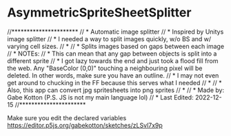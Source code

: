 # AsymmetricSpriteSheetSplitter
//**********************
// * Automatic image splitter
// * Inspired by Unitys image splitter
// * I needed a way to split images quickly, w/o BS and w/ varying cell sizes. 
// *
// * Splits images based on gaps between each image
// * NOTEs: 
// * This can mean that any gap between objects is split into a different sprite
// * I got lazy towards the end and just took a flood fill from the web. Any "BaseColor (0,0)" touching a neighbouring pixel will be deleted. In other words, make sure you have an outline.
// * I may not even get around to chucking in the FF because this serves what I needed
// *
// * Also, this app can convert jpg spritesheets into png sprites
// *
// * Made by: Gabe Kotton (P.S. JS is not my main language lol)
// * Last Edited: 2022-12-15
//**********************

Make sure you edit the declared variables
https://editor.p5js.org/gabekotton/sketches/zLSvl7x9p
